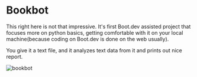 # Bookbot

This right here is not that impressive. It's first Boot.dev assisted project that focuses more on python basics, getting comfortable with it on your local machine(because coding on Boot.dev is done on the web usually).

You give it a text file, and it analyzes text data from it and prints out nice report.

![bookbot](/images/bookbot.png)
